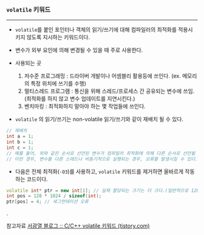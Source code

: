 ### `volatile` 키워드
---

* `volatile`를 붙인 포인터나 객체의 읽기/쓰기에 대해 컴파일러의 최적화를 적용시키지 않도록 지시하는 키워드이다.
* 변수가 외부 요인에 의해 변경될 수 있을 때 주로 사용한다. 

* 사용되는 곳
	1. 저수준 프로그래밍 : 드라이버 개발이나 어셈블리 활용등에 쓰인다. (ex. 메모리의 특정 위치에 쓰기를 수행)
	2. 멀티스레드 프로그램 : 통신을 위해 스레드/프로세스 간 공유되는 변수에 쓰임. (최적화를 하지 않고 변수 업데이트를 지연시킨다.)
	3. 벤치마킹 : 최적화하지 말아야 하는 몇 작업들에 쓰인다.

* `volatile` 의 읽기/쓰기는 non-volatile 읽기/쓰기와 같이 재배치 될 수 있다.
```cpp
// 재배치
int a = 1;
int b = 1;
int c = 1;
// 예를 들어, 위와 같은 순서로 선언된 변수가 컴파일러 최적화에 의해 다른 순서로 선언될 수도 있는 것이다.
// 이런 경우, 변수를 다른 스레드나 비동기적으로 실행되는 경우, 오류를 발생시킬 수 있다.
```

* 다음은 전체 최적화(`-O3`)를 사용하고, `volatile` 키워드를 제거하면 올바르게 작동하는 코드이다.
```cpp
volatile int* ptr = new int[1]; // 실제 할당되는 크기는 더 크다.(일반적으로 128KB)
int pos = 128 * 1024 / sizeof(int);
ptr[pos] = 4; // 세그먼테이션 오류
```
.

참고자료
[서광열 블로그 :: C/C++ volatile 키워드 (tistory.com)](https://skyul.tistory.com/337)



